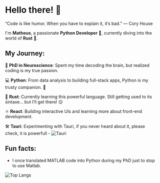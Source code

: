 # Hello there! 👋

“Code is like humor. When you have to explain it, it’s bad.” — Cory House

I'm **Matheus**, a passionate **Python Developer** 🐍, currently diving into the world of **Rust** 🦀.
## My Journey:

🔬 **PhD in Neuroscience**: Spent my time decoding the brain, but realized coding is my true passion.

💻 **Python**: From data analysis to building full-stack apps, Python is my trusty companion. 🐍

🦀 **Rust**: Currently learning this powerful language. Still getting used to its sintaxe… but I’ll get there! 😉

⚛️ **React**: Building interactive UIs and learning more about front-end development.

🛠️ **Tauri**: Experimenting with Tauri, if you never heard about it, please check, it is powerfull - ![Tauri](https://v2.tauri.app/)

## Fun facts:

- I once translated MATLAB code into Python during my PhD just to stop to use Matlab.


![Top Langs](https://github-readme-stats.vercel.app/api/top-langs/?username=cafalchio&hide=Jupyter%20Notebook,html,css,php)
